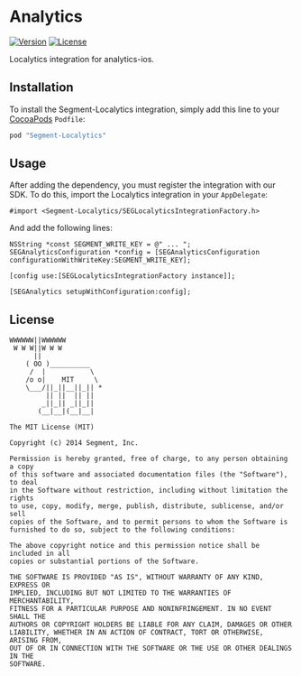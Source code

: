 # Analytics

[![Version](https://img.shields.io/cocoapods/v/Segment-Localytics.svg?style=flat)](http://cocoapods.org/pods/Segment-Localytics)
[![License](https://img.shields.io/cocoapods/l/Segment-Localytics.svg?style=flat)](http://cocoapods.org/pods/Segment-Localytics)

Localytics integration for analytics-ios.

## Installation

To install the Segment-Localytics integration, simply add this line to your [CocoaPods](http://cocoapods.org) `Podfile`:

```ruby
pod "Segment-Localytics"
```

## Usage

After adding the dependency, you must register the integration with our SDK.  To do this, import the Localytics integration in your `AppDelegate`:

```
#import <Segment-Localytics/SEGLocalyticsIntegrationFactory.h>
```

And add the following lines:

```
NSString *const SEGMENT_WRITE_KEY = @" ... ";
SEGAnalyticsConfiguration *config = [SEGAnalyticsConfiguration configurationWithWriteKey:SEGMENT_WRITE_KEY];

[config use:[SEGLocalyticsIntegrationFactory instance]];

[SEGAnalytics setupWithConfiguration:config];

```

## License

```
WWWWWW||WWWWWW
 W W W||W W W
      ||
    ( OO )__________
     /  |           \
    /o o|    MIT     \
    \___/||_||__||_|| *
         || ||  || ||
        _||_|| _||_||
       (__|__|(__|__|

The MIT License (MIT)

Copyright (c) 2014 Segment, Inc.

Permission is hereby granted, free of charge, to any person obtaining a copy
of this software and associated documentation files (the "Software"), to deal
in the Software without restriction, including without limitation the rights
to use, copy, modify, merge, publish, distribute, sublicense, and/or sell
copies of the Software, and to permit persons to whom the Software is
furnished to do so, subject to the following conditions:

The above copyright notice and this permission notice shall be included in all
copies or substantial portions of the Software.

THE SOFTWARE IS PROVIDED "AS IS", WITHOUT WARRANTY OF ANY KIND, EXPRESS OR
IMPLIED, INCLUDING BUT NOT LIMITED TO THE WARRANTIES OF MERCHANTABILITY,
FITNESS FOR A PARTICULAR PURPOSE AND NONINFRINGEMENT. IN NO EVENT SHALL THE
AUTHORS OR COPYRIGHT HOLDERS BE LIABLE FOR ANY CLAIM, DAMAGES OR OTHER
LIABILITY, WHETHER IN AN ACTION OF CONTRACT, TORT OR OTHERWISE, ARISING FROM,
OUT OF OR IN CONNECTION WITH THE SOFTWARE OR THE USE OR OTHER DEALINGS IN THE
SOFTWARE.
```
